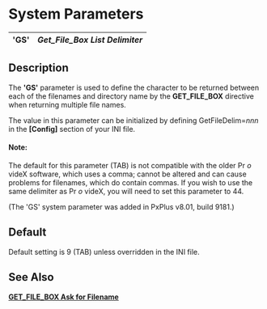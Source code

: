 # System Parameters

**'GS'** |  **_Get_File_Box_ _List Delimiter_**  
---|---  
  
##  Description

The **'GS'** parameter is used to define the character to be returned between each of the filenames and directory name by the **GET_FILE_BOX** directive when returning multiple file names.

The value in this parameter can be initialized by defining GetFileDelim=_nnn_ in the **[Config]** section of your INI file.

#### **Note:**  
The default for this parameter (TAB) is not compatible with the older Pr _o_ videX software, which uses a comma; cannot be altered and can cause problems for filenames, which do contain commas. If you wish to use the same delimiter as Pr _o_ videX, you will need to set this parameter to 44.

(The 'GS' system parameter was added in PxPlus v8.01, build 9181.)

##  Default

Default setting is 9 (TAB) unless overridden in the INI file.

## See Also

**[GET_FILE_BOX Ask for Filename](../directives/get_file_box.md)**
